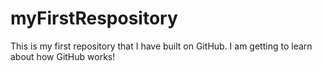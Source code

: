 # myFirstRespository
This is my first repository that I have built on GitHub. I am getting to learn about how GitHub works!
